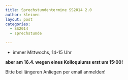 ```yaml
---
title: Sprechstundentermine SS2014 2.0
author: kleinen
layout: post
categories:
  - SS2014
  - sprechstunde

---
```


* immer Mittwochs, 14-15 Uhr

**aber am 16.4. wegen eines Kolloquiums erst
um 15:00!**

Bitte bei längeren Anliegen per email anmelden!
